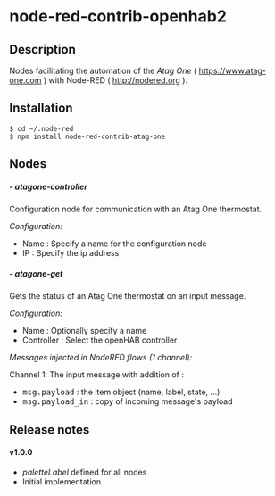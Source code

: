 # node-red-contrib-openhab2
## Description

Nodes facilitating the automation of the *Atag One* ( <https://www.atag-one.com> ) with Node-RED ( <http://nodered.org> ).

## Installation

```
$ cd ~/.node-red
$ npm install node-red-contrib-atag-one
```

## Nodes

##### - atagone-controller

Configuration node for communication with an Atag One thermostat.

*Configuration:*
- Name : Specify a name for the configuration node
- IP : Specify the ip address

##### - atagone-get

Gets the status of an Atag One thermostat on an input message.

*Configuration:*
- Name : Optionally specify a name
- Controller : Select the openHAB controller

*Messages injected in NodeRED flows (1 channel):*

Channel 1:
The input message with addition of :
- <kbd>msg.payload</kbd> : the item object (name, label, state, ...)
- <kbd>msg.payload_in</kbd> : copy of incoming message's payload

## Release notes

#### v1.0.0

- *paletteLabel* defined for all nodes
- Initial implementation


